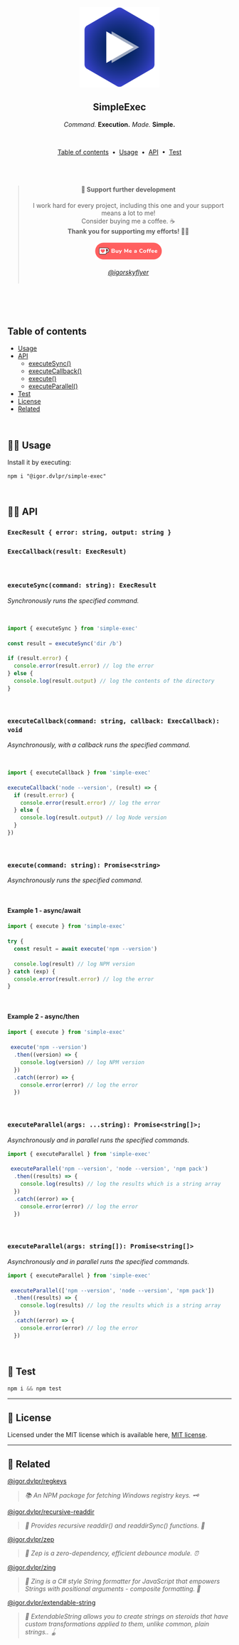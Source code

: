 <p align="center">
	<img src="https://github.com/igorskyflyer/npm-simple-exec/raw/main/assets/simple-exec.png" title="SimpleExec - Command. Execution. Made. Simple." alt="SimpleExec" width="180" height="180">
</p>

<h2 align="center">SimpleExec</h2>

<p align="center">
	<em>Command.</em> <strong>Execution.</strong> <em>Made.</em> <strong>Simple.</strong>
</p>

<br>


<p align="center">
 <a href="#table-of-contents">Table of contents</a>
 &nbsp;&#8226;&nbsp;
 <a href="#-usage">Usage</a>
 &nbsp;&#8226;&nbsp;
 <a href="#-api">API</a>
 &nbsp;&#8226;&nbsp;
 <a href="#-test">Test</a>
</p>

<br>
<br>

<div align="center">
	<blockquote>
		<h4>💖 Support further development</h4>
		<span>I work hard for every project, including this one and your support means a lot to me!
		<br>
		Consider buying me a coffee. ☕
		<br>
		<strong>Thank you for supporting my efforts! 🙏😊</strong></span>
		<br>
		<br>
		<a href="https://ko-fi.com/igorskyflyer" target="_blank"><img src="https://raw.githubusercontent.com/igorskyflyer/igorskyflyer/main/assets/ko-fi.png" alt="Donate to igorskyflyer" width="150"></a>
		<br>
		<br>
		<a href="https://github.com/igorskyflyer"><em>@igorskyflyer</em></a>
		<br>
		<br>
	</blockquote>
</div>

<br>
<br>
<br>

## Table of contents

- [Usage](#-usage)
- [API](#-api)
  - [executeSync&#40;&#41;](#executesynccommand-string-execresult)
  - [executeCallback&#40;&#41;](#executecallbackcommand-string-callback-execcallback-void)
  - [execute&#40;&#41;](#executecommand-string-promisestring)
  - [executeParallel&#40;&#41;](#executeparallelargs-string-promisestring)
- [Test](#-test)
- [License](#-license)
- [Related](#-related)

<br>

## 🕵🏼 Usage

Install it by executing:

```shell
npm i "@igor.dvlpr/simple-exec"
```

<br>

## 🤹🏼 API

### `ExecResult { error: string, output: string }`

### `ExecCallback(result: ExecResult)`

<br>

### `executeSync(command: string): ExecResult`

_Synchronously runs the specified command._

<br>

```js
import { executeSync } from 'simple-exec'

const result = executeSync('dir /b')

if (result.error) {
  console.error(result.error) // log the error
} else {
  console.log(result.output) // log the contents of the directory
}
```

<br>

### `executeCallback(command: string, callback: ExecCallback): void`

_Asynchronously, with a callback runs the specified command._

<br>

```js
import { executeCallback } from 'simple-exec'

executeCallback('node --version', (result) => {
  if (result.error) {
    console.error(result.error) // log the error
  } else {
    console.log(result.output) // log Node version
  }
})
```

<br>

### `execute(command: string): Promise<string>`

_Asynchronously runs the specified command._

<br>

#### Example 1 - async/await

```js
import { execute } from 'simple-exec'

try {
  const result = await execute('npm --version')

  console.log(result) // log NPM version
} catch (exp) {
  console.error(result.error) // log the error
}
```

<br>

#### Example 2 - async/then

```js
import { execute } from 'simple-exec'

 execute('npm --version')
  .then((version) => {
    console.log(version) // log NPM version
  })
  .catch((error) => {
    console.error(error) // log the error
  })
```

<br>

### `executeParallel(args: ...string): Promise<string[]>;`

_Asynchronously and in parallel runs the specified commands._

```js
import { executeParallel } from 'simple-exec'

 executeParallel('npm --version', 'node --version', 'npm pack')
  .then((results) => {
    console.log(results) // log the results which is a string array
  })
  .catch((error) => {
    console.error(error) // log the error
  })
```

<br>

### `executeParallel(args: string[]): Promise<string[]>`

_Asynchronously and in parallel runs the specified commands._

```js
import { executeParallel } from 'simple-exec'

 executeParallel(['npm --version', 'node --version', 'npm pack'])
  .then((results) => {
    console.log(results) // log the results which is a string array
  })
  .catch((error) => {
    console.error(error) // log the error
  })
```

<br>

## 🧪 Test

```js
npm i && npm test
```

---

## 🪪 License

Licensed under the MIT license which is available here, [MIT license](https://github.com/igorskyflyer/npm-simple-exec/blob/main/LICENSE).

---

## 🧬 Related

[@igor.dvlpr/regkeys](https://www.npmjs.com/package/@igor.dvlpr/regkeys)

> _📚 An NPM package for fetching Windows registry keys. 🗝_

[@igor.dvlpr/recursive-readdir](https://www.npmjs.com/package/@igor.dvlpr/recursive-readdir)

> _📖 Provides recursive readdir() and readdirSync() functions. 📁_

[@igor.dvlpr/zep](https://www.npmjs.com/package/@igor.dvlpr/zep)

> _🧠 Zep is a zero-dependency, efficient debounce module. ⏰_

[@igor.dvlpr/zing](https://www.npmjs.com/package/@igor.dvlpr/zing)

> _🐌 Zing is a C# style String formatter for JavaScript that empowers Strings with positional arguments - composite formatting. 🚀_

[@igor.dvlpr/extendable-string](https://www.npmjs.com/package/@igor.dvlpr/extendable-string)

> _🦀 ExtendableString allows you to create strings on steroids that have custom transformations applied to them, unlike common, plain strings.. 🪀_
